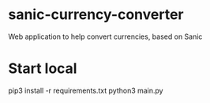 # sanic-currency-converter
Web application to help convert currencies, based on Sanic

# Start local
pip3 install -r requirements.txt
python3 main.py